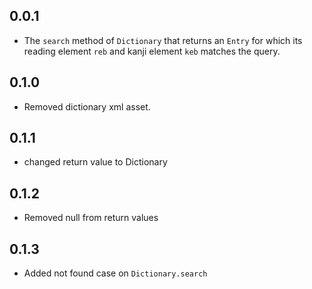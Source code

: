 ## 0.0.1

* The `search` method of `Dictionary` that returns an `Entry` for which its reading element `reb` and kanji element `keb` matches the query.


## 0.1.0
* Removed dictionary xml asset.

## 0.1.1
* changed return value to Dictionary

## 0.1.2
* Removed null from return values

## 0.1.3
* Added not found case on `Dictionary.search`
